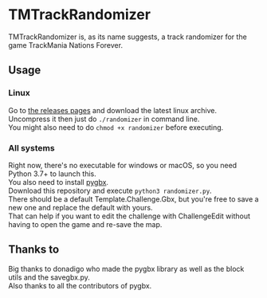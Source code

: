 # TMTrackRandomizer
TMTrackRandomizer is, as its name suggests, a track randomizer for the game TrackMania Nations Forever.

## Usage
### Linux
Go to [the releases pages](https://github.com/L-i-n-u-x-C-a-t/TMTrackRandomizer/releases) and download the latest linux archive. Uncompress it then just do `./randomizer` in command line.\
You might also need to do `chmod +x randomizer` before executing.

### All systems
Right now, there's no executable for windows or macOS, so you need Python 3.7+ to launch this.\
You also need to install [pygbx](https://github.com/donadigo/pygbx).\
Download this repository and execute `python3 randomizer.py`.\
There should be a default Template.Challenge.Gbx, but you're free to save a new one and replace the default with yours.\
That can help if you want to edit the challenge with ChallengeEdit without having to open the game and re-save the map.



## Thanks to
Big thanks to donadigo who made the pygbx library as well as the block utils and the savegbx.py.\
Also thanks to all the contributors of pygbx.
